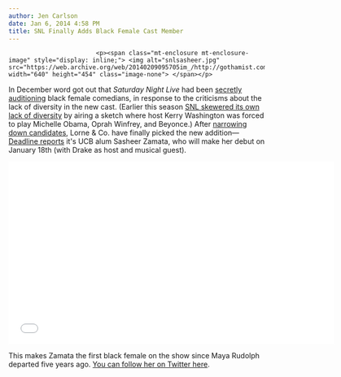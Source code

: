 ```yaml
---
author: Jen Carlson
date: Jan 6, 2014 4:58 PM
title: SNL Finally Adds Black Female Cast Member
---
```



                            
                            
                            
                            <p><span class="mt-enclosure mt-enclosure-image" style="display: inline;"> <img alt="snlsasheer.jpg" src="https://web.archive.org/web/20140209095705im_/http://gothamist.com/attachments/arts_jen/snlsasheer.jpg" width="640" height="454" class="image-none"> </span></p>

<p>In December word got out that <em>Saturday Night Live</em> had been <a href="https://web.archive.org/web/20140209095705/http://gothamist.com/2013/12/12/saturday_night_live_held_secret_aud.php">secretly auditioning</a> black female comedians, in response to the criticisms about the lack of diversity in the new cast. (Earlier this season <a href="https://web.archive.org/web/20140209095705/http://gothamist.com/2013/11/03/videos_saturday_night_live_3.php#photo-1">SNL skewered its own lack of diversity</a> by airing a sketch where host Kerry Washington was forced to play Michelle Obama, Oprah Winfrey, and Beyonce.) After <a href="https://web.archive.org/web/20140209095705/http://gothamist.com/2013/12/14/videos_these_are_reportedly_the_3_f.php">narrowing down candidates</a>, Lorne &amp; Co. have finally picked the new addition&#x2014;<a href="https://web.archive.org/web/20140209095705/http://www.deadline.com/2014/01/saturday-night-live-adds-sasheer-zamata-black-cast-member/">Deadline reports</a> it&apos;s UCB alum Sasheer Zamata, who will make her debut on January 18th (with Drake as host and musical guest). </p>

<p><iframe width="640" height="360" src="//web.archive.org/web/20140209095705if_/http://www.youtube.com/embed/Pqk6nMCY4bA" frameborder="0" allowfullscreen></iframe></p>

<p>This makes Zamata the first black female on the show since Maya Rudolph departed five years ago. <a href="https://web.archive.org/web/20140209095705/https://twitter.com/thesheertruth">You can follow her on Twitter here</a>.</p>
                            
                            
                            